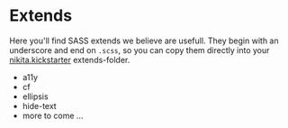 # Extends

Here you'll find SASS extends we believe are usefull. They begin with an underscore and end on `.scss`, so you can copy them directly into your [nikita.kickstarter](https://github.com/nikita-kit/nikita-kickstarter) extends-folder.

- a11y
- cf
- ellipsis
- hide-text
- more to come …

